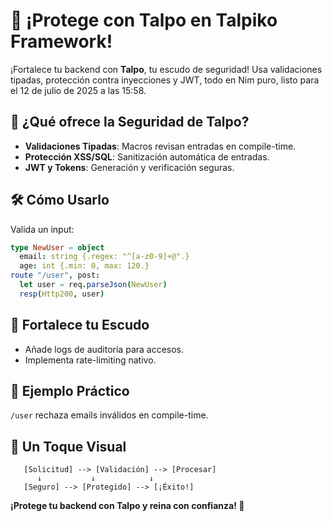 # 🔐 ¡Protege con Talpo en Talpiko Framework!

¡Fortalece tu backend con **Talpo**, tu escudo de seguridad! Usa validaciones tipadas, protección contra inyecciones y JWT, todo en Nim puro, listo para el 12 de julio de 2025 a las 15:58.

## 🚀 ¿Qué ofrece la Seguridad de Talpo?
- **Validaciones Tipadas**: Macros revisan entradas en compile-time.
- **Protección XSS/SQL**: Sanitización automática de entradas.
- **JWT y Tokens**: Generación y verificación seguras.

## 🛠️ Cómo Usarlo
Valida un input:
```nim
type NewUser = object
  email: string {.regex: "^[a-z0-9]+@".}
  age: int {.min: 0, max: 120.}
route "/user", post:
  let user = req.parseJson(NewUser)
  resp(Http200, user)
```

## 🌱 Fortalece tu Escudo
- Añade logs de auditoría para accesos.
- Implementa rate-limiting nativo.

## 🎉 Ejemplo Práctico
`/user` rechaza emails inválidos en compile-time.

## 🎨 Un Toque Visual
```
   [Solicitud] --> [Validación] --> [Procesar]
      ↓           ↓            ↓
   [Seguro] --> [Protegido] --> [¡Éxito!]
```

**¡Protege tu backend con Talpo y reina con confianza! 🐾**